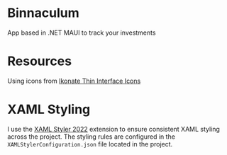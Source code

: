 # Binnaculum
App based in .NET MAUI to track your investments

# Resources
Using icons from [Ikonate Thin Interface Icons](https://www.svgrepo.com/collection/ikonate-thin-interface-icons/)

# XAML Styling
I use the [XAML Styler 2022](https://marketplace.visualstudio.com/items?itemName=TeamXavalon.XAMLStyler2022) extension to ensure consistent XAML styling across the project. The styling rules are configured in the `XAMLStylerConfiguration.json` file located in the project.